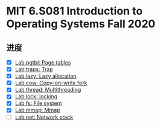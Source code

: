 # MIT 6.S081 Introduction to Operating Systems Fall 2020

## 进度


- [x] [Lab pgtbl: Page tables](https://github.com/flyFatSeal/xv6-lab/tree/pgtbl)
- [x] [Lab traps: Trap](https://github.com/flyFatSeal/xv6-lab/tree/traps)
- [x] [Lab lazy: Lazy allocation](https://github.com/flyFatSeal/xv6-lab/tree/lazy)
- [x] [Lab cow: Copy-on-write fork](https://github.com/flyFatSeal/xv6-lab/tree/cow)
- [x] [Lab thread: Multithreading](https://github.com/flyFatSeal/xv6-lab/tree/thread)
- [x] [Lab lock: locking](https://github.com/flyFatSeal/xv6-lab/tree/lock)
- [x] [Lab fs: File system](https://github.com/flyFatSeal/xv6-lab/tree/fs)
- [x] [Lab mmap: Mmap](https://pdos.csail.mit.edu/6.828/2020/labs/mmap.html)
- [ ] [Lab net: Network stack](https://pdos.csail.mit.edu/6.828/2020/labs/net.html)
